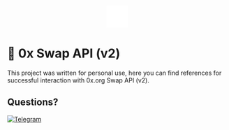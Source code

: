 <div align="center">
   <img src="https://raw.githubusercontent.com/ApTyp4uK1337/0x-swap/refs/heads/master/assets/0x_logo.svg" height="50" width="50">
</div>

# 💱 0x Swap API (v2)

This project was written for personal use, here you can find references for successful interaction with 0x.org Swap API (v2).

## Questions?
<a href="https://t.me/aptyp4uk1337"><img src="https://img.shields.io/badge/Telegram-2CA5E0?style=for-the-badge&logo=telegram&logoColor=white" title="Telegram"></a>